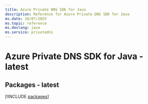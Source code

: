 ```yaml
---
title: Azure Private DNS SDK for Java
description: Reference for Azure Private DNS SDK for Java
ms.date: 10/07/2025
ms.topic: reference
ms.devlang: java
ms.service: privatedns
---
```

# Azure Private DNS SDK for Java - latest
## Packages - latest
[!INCLUDE [packages](private-dns-index.md)]